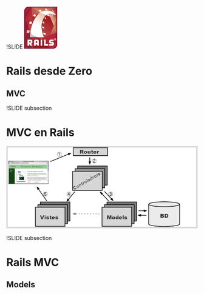 !SLIDE
![Rails logo](/file/assets/images/rails.png)
# Rails desde Zero
## MVC

!SLIDE subsection
# MVC en Rails
![Rails MVC](/file/assets/images/rails_mvc.png)

!SLIDE subsection
# Rails MVC
## Models
